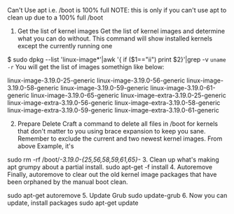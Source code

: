 Can't Use apt i.e. /boot is 100% full
NOTE: this is only if you can't use apt to clean up due to a 100% full /boot

1. Get the list of kernel images
Get the list of kernel images and determine what you can do without. This command will show installed kernels except the currently running one

$ sudo dpkg --list 'linux-image*'|awk '{ if ($1=="ii") print $2}'|grep -v `uname -r`
You will get the list of images somethign like below:

linux-image-3.19.0-25-generic
linux-image-3.19.0-56-generic
linux-image-3.19.0-58-generic
linux-image-3.19.0-59-generic
linux-image-3.19.0-61-generic
linux-image-3.19.0-65-generic
linux-image-extra-3.19.0-25-generic
linux-image-extra-3.19.0-56-generic
linux-image-extra-3.19.0-58-generic
linux-image-extra-3.19.0-59-generic
linux-image-extra-3.19.0-61-generic

2. Prepare Delete
Craft a command to delete all files in /boot for kernels that don't matter to you using brace expansion to keep you sane. Remember to exclude the current and two newest kernel images. From above Example, it's

sudo rm -rf /boot/*-3.19.0-{25,56,58,59,61,65}-*
3. Clean up what's making apt grumpy about a partial install.
sudo apt-get -f install
4. Autoremove
Finally, autoremove to clear out the old kernel image packages that have been orphaned by the manual boot clean.

sudo apt-get autoremove
5. Update Grub
sudo update-grub
6. Now you can update, install packages
sudo apt-get update
